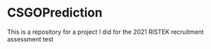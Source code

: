 # CSGOPrediction
This is a repository for a project I did for the 2021 RISTEK recruitment assessment test
